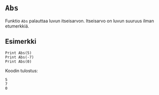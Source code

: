 `Abs`
==========

Funktio `Abs` palauttaa luvun itseisarvon. Itseisarvo on luvun suuruus ilman etumerkkiä.

Esimerkki
----------

    Print Abs(5)
    Print Abs(-7)
    Print Abs(0)
    
Koodin tulostus:

    5
    7
    0